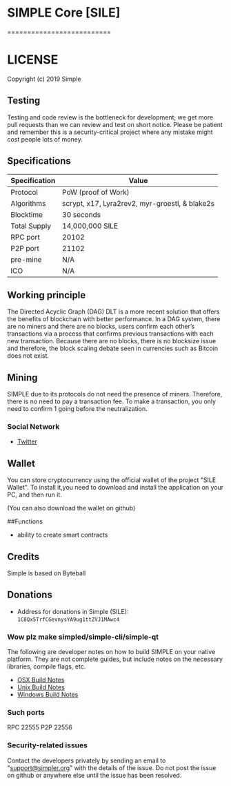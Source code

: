 # SIMPLE Core [SILE]
==========================

# LICENSE

Copyright (c) 2019 Simple

## Testing

Testing and code review is the bottleneck for development; we get more pull requests than we can review and test on short notice. Please be patient and remember this is a security-critical project where any mistake might cost people lots of money.

## Specifications
Specification | Value
--- | ---
Protocol | PoW (proof of Work)
Algorithms | scrypt, x17, Lyra2rev2, myr-groestl, & blake2s
Blocktime | 30 seconds
Total Supply | 14,000,000 SILE
RPC port | 20102
P2P port | 21102
pre-mine | N/A
ICO | N/A

## Working principle

The Directed Acyclic Graph (DAG) DLT is a more recent solution that offers the benefits of blockchain with better performance.
In a DAG system, there are no miners and there are no blocks, users confirm each other’s transactions via a process that confirms previous transactions with each new transaction. Because there are no blocks, there is no blocksize issue and therefore, the block scaling debate seen in currencies such as Bitcoin does not exist.

## Mining

SIMPLE due to its protocols do not need the presence of miners. Therefore, there is no need to pay a transaction fee. To make a transaction, you only need to confirm 1 going before the neutralization.


### Social Network

* [Twitter](https://www.twitter.com/simplesile)

## Wallet

You can store cryptocurrency using the official wallet of the project "SILE Wallet". To install it,you need to download and install the application on your PC, and then run it.

(You can also download the wallet on github)

##Functions

* ability to create smart contracts
	
## Credits

Simple is based on Byteball

## Donations

* Address for donations in Simple (SILE): `1C8Qx5TrfCGevnysYA9ug1ttZVJ1MAwc4`

### Wow plz make simpled/simple-cli/simple-qt

  The following are developer notes on how to build SIMPLE on your native platform. They are not complete guides, but include notes on the necessary libraries, compile flags, etc.

  - [OSX Build Notes](doc/build-osx.md)
  - [Unix Build Notes](doc/build-unix.md)
  - [Windows Build Notes](doc/build-msw.md)

### Such ports
RPC 22555
P2P 22556

### Security-related issues

Contact the developers privately by sending an email to "support@simpler.org" with the details of the issue. Do not post the issue on github or anywhere else until the issue has been resolved.
